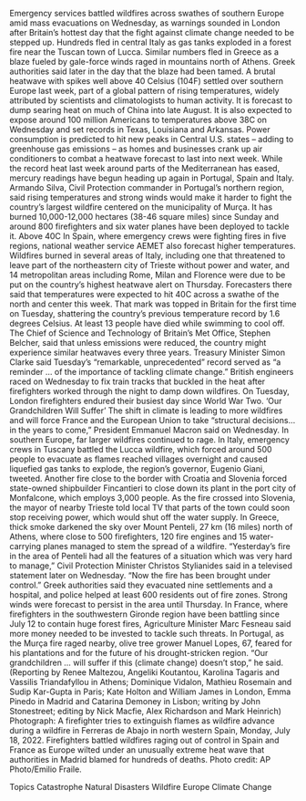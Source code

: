 Emergency services battled wildfires across swathes of southern Europe amid mass evacuations on Wednesday, as warnings sounded in London after Britain’s hottest day that the fight against climate change needed to be stepped up.
Hundreds fled in central Italy as gas tanks exploded in a forest fire near the Tuscan town of Lucca. Similar numbers fled in Greece as a blaze fueled by gale-force winds raged in mountains north of Athens. Greek authorities said later in the day that the blaze had been tamed.
A brutal heatwave with spikes well above 40 Celsius (104F) settled over southern Europe last week, part of a global pattern of rising temperatures, widely attributed by scientists and climatologists to human activity. It is forecast to dump searing heat on much of China into late August.
It is also expected to expose around 100 million Americans to temperatures above 38C on Wednesday and set records in Texas, Louisiana and Arkansas.
Power consumption is predicted to hit new peaks in Central U.S. states – adding to greenhouse gas emissions – as homes and businesses crank up air conditioners to combat a heatwave forecast to last into next week.
While the record heat last week around parts of the Mediterranean has eased, mercury readings have begun heading up again in Portugal, Spain and Italy.
Armando Silva, Civil Protection commander in Portugal’s northern region, said rising temperatures and strong winds would make it harder to fight the country’s largest wildfire centered on the municipality of Murça.
It has burned 10,000-12,000 hectares (38-46 square miles) since Sunday and around 800 firefighters and six water planes have been deployed to tackle it.
Above 40C
In Spain, where emergency crews were fighting fires in five regions, national weather service AEMET also forecast higher temperatures.
Wildfires burned in several areas of Italy, including one that threatened to leave part of the northeastern city of Trieste without power and water, and 14 metropolitan areas including Rome, Milan and Florence were due to be put on the country’s highest heatwave alert on Thursday.
Forecasters there said that temperatures were expected to hit 40C across a swathe of the north and center this week.
That mark was topped in Britain for the first time on Tuesday, shattering the country’s previous temperature record by 1.6 degrees Celsius. At least 13 people have died while swimming to cool off.
The Chief of Science and Technology of Britain’s Met Office, Stephen Belcher, said that unless emissions were reduced, the country might experience similar heatwaves every three years.
Treasury Minister Simon Clarke said Tuesday’s “remarkable, unprecedented” record served as “a reminder … of the importance of tackling climate change.”
British engineers raced on Wednesday to fix train tracks that buckled in the heat after firefighters worked through the night to damp down wildfires. On Tuesday, London firefighters endured their busiest day since World War Two.
‘Our Grandchildren Will Suffer’
The shift in climate is leading to more wildfires and will force France and the European Union to take “structural decisions…in the years to come,” President Emmanuel Macron said on Wednesday.
In southern Europe, far larger wildfires continued to rage.
In Italy, emergency crews in Tuscany battled the Lucca wildfire, which forced around 500 people to evacuate as flames reached villages overnight and caused liquefied gas tanks to explode, the region’s governor, Eugenio Giani, tweeted.
Another fire close to the border with Croatia and Slovenia forced state-owned shipbuilder Fincantieri to close down its plant in the port city of Monfalcone, which employs 3,000 people.
As the fire crossed into Slovenia, the mayor of nearby Trieste told local TV that parts of the town could soon stop receiving power, which would shut off the water supply.
In Greece, thick smoke darkened the sky over Mount Penteli, 27 km (16 miles) north of Athens, where close to 500 firefighters, 120 fire engines and 15 water-carrying planes managed to stem the spread of a wildfire.
“Yesterday’s fire in the area of Penteli had all the features of a situation which was very hard to manage,” Civil Protection Minister Christos Stylianides said in a televised statement later on Wednesday.
“Now the fire has been brought under control.”
Greek authorities said they evacuated nine settlements and a hospital, and police helped at least 600 residents out of fire zones. Strong winds were forecast to persist in the area until Thursday.
In France, where firefighters in the southwestern Gironde region have been battling since July 12 to contain huge forest fires, Agriculture Minister Marc Fesneau said more money needed to be invested to tackle such threats.
In Portugal, as the Murça fire raged nearby, olive tree grower Manuel Lopes, 67, feared for his plantations and for the future of his drought-stricken region. “Our grandchildren … will suffer if this (climate change) doesn’t stop,” he said.
(Reporting by Renee Maltezou, Angeliki Koutantou, Karolina Tagaris and Vassilis Triandafyllou in Athens; Dominique Vidalon, Mathieu Rosemain and Sudip Kar-Gupta in Paris; Kate Holton and William James in London, Emma Pinedo in Madrid and Catarina Demoney in Lisbon; writing by John Stonestreet; editing by Nick Macfie, Alex Richardson and Mark Heinrich)
Photograph: A firefighter tries to extinguish flames as wildfire advance during a wildfire in Ferreras de Abajo in north western Spain, Monday, July 18, 2022. Firefighters battled wildfires raging out of control in Spain and France as Europe wilted under an unusually extreme heat wave that authorities in Madrid blamed for hundreds of deaths. Photo credit: AP Photo/Emilio Fraile.

Topics
Catastrophe
Natural Disasters
Wildfire
Europe
Climate Change
